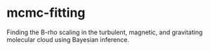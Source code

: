 # mcmc-fitting
Finding the B-rho scaling in the turbulent, magnetic, and gravitating molecular cloud using Bayesian inference.
